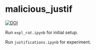 # malicious_justif

[![DOI](https://zenodo.org/badge/444246626.svg)](https://zenodo.org/badge/latestdoi/444246626)

Run `expl_rat.ipynb` for initial setup.

Run `justifications.ipynb` for experiment.
